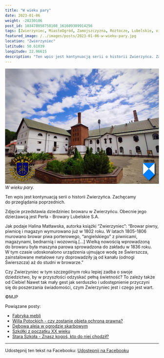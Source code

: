 ```yaml
---
title: "W wieku pary"
date: 2023-01-06
weight: -20230106
post_id: 103478058758108_161609389914256
tags: [Zwierzyniec, MiastoOgród, Zamojszczyzna, Roztocze, Lubelskie, villarestituta, turystyka, dziedzictwo, zabytki, krajobrazy]
featured_image: /../images/posts/2023-01-06-w-wieku-pary.jpg
location: "Zwierzyniec"
latitude: 50.61039
longitude: 22.96615
description: "Ten wpis jest kontynuacją serii o historii Zwierzyńca. Zachęcamy do przeglądania poprzednich...."
---
```


![W wieku pary.](/images/posts/2023-01-06-w-wieku-pary.jpg)
*W wieku pary.*

Ten wpis jest kontynuacją serii o historii Zwierzyńca. Zachęcamy do przeglądania poprzednich.

Zdjęcie przedstawia dziedziniec browaru w Zwierzyńcu. Obecnie jego dzierżawcą jest Perła - Browary Lubelskie S.A.

Jak podaje Halina Matławska, autorka książki “Zwierzyniec”:
“Browar piwny, piwnicę i magazyn wymurowano już w 1802 roku. W latach 1805-1806 murowano browar piwa porterowego, “angielskiego” z piwnicami, magazynami, bednarnią i wozownią.[...]
Wielką nowością wprowadzoną do browaru była maszyna parowa sprowadzona do zakładu w 1836 roku. W tym czasie udoskonalono urządzenia ujmujące wodę ze Świerszcza, zainstalowane metalowe rury doprowadziły ją od kanału (odnogi Świerszcza) aż do studni w browarze.”

Czy Zwierzyniec w tym szczególnym roku lepiej zadba o swoje dziedzictwo, by w przyszłości odzyskać pełną świetność?
To zależy także od Ciebie!
Nawet tak mały gest jak serduszko i udostępnienie przyczyni się do poszerzania świadomości, czym Zwierzyniec jest i czego jest wart.



©MJP

Powiązane posty:
- [Fabryka mebli](/posts/fabryka-mebli)
- [Willa Potockich - czy zostanie objęta ochroną prawną?](/posts/willa-potockich-czy-zostanie-objeta-ochrona-prawna)
- [Dębowa aleja w ogrodzie skarbowym](/posts/debowa-aleja-w-ogrodzie-skarbowym)
- [Szkółki z początku XX wieku](/posts/szkolki-z-poczatku-xx-wieku)
- [Stara Szkoła - Znasz kogoś, kto do niej chodził?](/posts/stara-szkola-znasz-kogos-kto-do-niej-chodzil)


---

Udostępnij ten tekst na Facebooku:
[Udostępnij na Facebooku](https://www.facebook.com/sharer/sharer.php?u=https://stowarzyszeniewachniewskiej.pl/posts/w-wieku-pary)

<script type="application/ld+json">
{
  "@context": "https://schema.org",
  "@type": "BlogPosting",
  "headline": "W wieku pary",
  "datePublished": "2023-01-06",
  "dateModified": "2023-01-06",
  "author": {
    "@type": "Person",
    "name": "Michał Jan Patyk"
  },
  "publisher": {
    "@type": "Organization",
    "name": "Stowarzyszenie im. Aleksandry Wachniewskiej",
    "logo": {
      "@type": "ImageObject",
      "url": "https://stowarzyszeniewachniewskiej.pl/images/logo/logo.svg"
    }
  },
  "mainEntityOfPage": {
    "@type": "WebPage",
    "@id": "https://stowarzyszeniewachniewskiej.pl/posts/w-wieku-pary"
  },
  "image": {
    "@type": "ImageObject",
    "url": "https://stowarzyszeniewachniewskiej.pl//images/posts/2023-01-06-w-wieku-pary.jpg"
  },
  "articleSection": "Dziedzictwo Kulturowe i Zabytki",
  "keywords": "[Zwierzyniec, MiastoOgród, Zamojszczyzna, Roztocze, Lubelskie, villarestituta, turystyka, dziedzictwo, zabytki, krajobrazy]",
  "wordCount": 138,
  "articleBody": "Ten wpis jest kontynuacją serii o historii Zwierzyńca. Zachęcamy do przeglądania poprzednich.\n\nZdjęcie przedstawia dziedziniec browaru w Zwierzyńcu. Obecnie jego dzierżawcą jest Perła - Browary Lubelskie S.A.\n\nJak podaje Halina Matławska, autorka książki “Zwierzyniec”:\n“Browar piwny, piwnicę i magazyn wymurowano już w 1802 roku. W latach 1805-1806 murowano browar piwa porterowego, “angielskiego” z piwnicami, magazynami, bednarnią i wozownią.[...]\nWielką nowością wprowadzoną do browaru była maszyna parowa sprowadzona do zakładu w 1836 roku. W tym czasie udoskonalono urządzenia ujmujące wodę ze Świerszcza, zainstalowane metalowe rury doprowadziły ją od kanału (odnogi Świerszcza) aż do studni w browarze.”\n\nCzy Zwierzyniec w tym szczególnym roku lepiej zadba o swoje dziedzictwo, by w przyszłości odzyskać pełną świetność?\nTo zależy także od Ciebie!\nNawet tak mały gest jak serduszko i udostępnienie przyczyni się do poszerzania świadomości, czym Zwierzyniec jest i czego jest wart.\n\n\n\n©MJP",
  "description": "Ten wpis jest kontynuacją serii o historii Zwierzyńca. Zachęcamy do przeglądania poprzednich....",
  "copyrightHolder": {
    "@type": "Person",
    "name": "Michał Jan Patyk"
  }
}
</script>
<script type="application/ld+json">
{
  "@context": "https://schema.org",
  "@type": "BreadcrumbList",
  "itemListElement": [
    {
      "@type": "ListItem",
      "position": 1,
      "name": "Home",
      "item": "https://stowarzyszeniewachniewskiej.pl"
    },
    {
      "@type": "ListItem",
      "position": 2,
      "name": "posts",
      "item": "https://stowarzyszeniewachniewskiej.pl/posts"
    },
    {
      "@type": "ListItem",
      "position": 3,
      "name": "W wieku pary",
      "item": "https://stowarzyszeniewachniewskiej.pl/posts/w-wieku-pary"
    }
  ]
}
</script>
